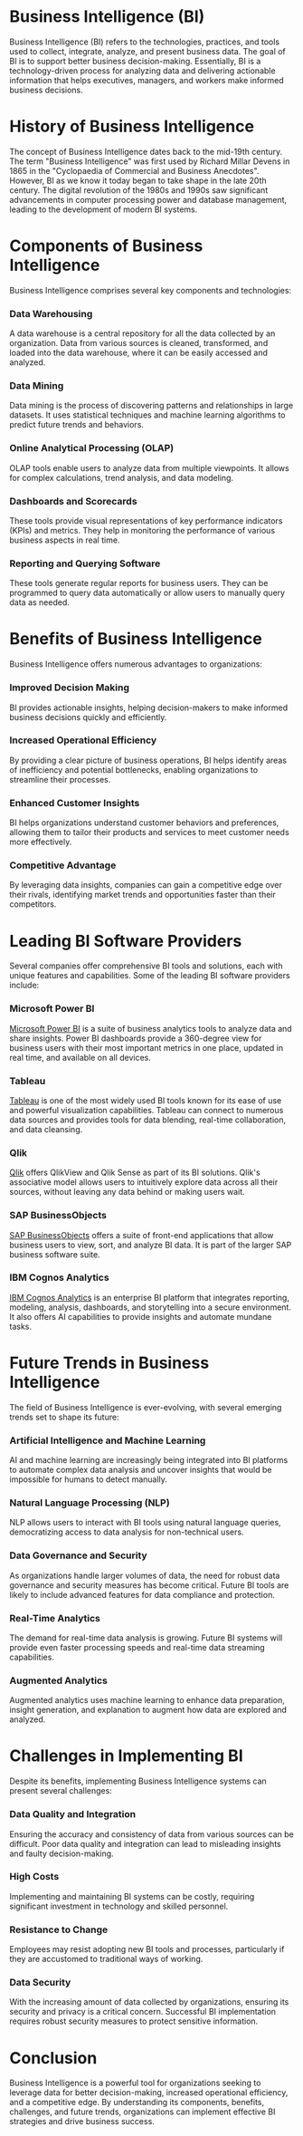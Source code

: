 # Business Intelligence (BI)

Business Intelligence (BI) refers to the technologies, practices, and tools used to collect, integrate, analyze, and present business data. The goal of BI is to support better business decision-making. Essentially, BI is a technology-driven process for analyzing data and delivering actionable information that helps executives, managers, and workers make informed business decisions.

# History of Business Intelligence

The concept of Business Intelligence dates back to the mid-19th century. The term "Business Intelligence" was first used by Richard Millar Devens in 1865 in the "Cyclopaedia of Commercial and Business Anecdotes". However, BI as we know it today began to take shape in the late 20th century. The digital revolution of the 1980s and 1990s saw significant advancements in computer processing power and database management, leading to the development of modern BI systems.

# Components of Business Intelligence

Business Intelligence comprises several key components and technologies:

### Data Warehousing

A data warehouse is a central repository for all the data collected by an organization. Data from various sources is cleaned, transformed, and loaded into the data warehouse, where it can be easily accessed and analyzed.

### Data Mining

Data mining is the process of discovering patterns and relationships in large datasets. It uses statistical techniques and machine learning algorithms to predict future trends and behaviors.

### Online Analytical Processing (OLAP)

OLAP tools enable users to analyze data from multiple viewpoints. It allows for complex calculations, trend analysis, and data modeling.

### Dashboards and Scorecards

These tools provide visual representations of key performance indicators (KPIs) and metrics. They help in monitoring the performance of various business aspects in real time.

### Reporting and Querying Software

These tools generate regular reports for business users. They can be programmed to query data automatically or allow users to manually query data as needed.

# Benefits of Business Intelligence

Business Intelligence offers numerous advantages to organizations:

### Improved Decision Making

BI provides actionable insights, helping decision-makers to make informed business decisions quickly and efficiently.

### Increased Operational Efficiency

By providing a clear picture of business operations, BI helps identify areas of inefficiency and potential bottlenecks, enabling organizations to streamline their processes.

### Enhanced Customer Insights

BI helps organizations understand customer behaviors and preferences, allowing them to tailor their products and services to meet customer needs more effectively.

### Competitive Advantage

By leveraging data insights, companies can gain a competitive edge over their rivals, identifying market trends and opportunities faster than their competitors.

# Leading BI Software Providers

Several companies offer comprehensive BI tools and solutions, each with unique features and capabilities. Some of the leading BI software providers include:

### Microsoft Power BI
[Microsoft Power BI](https://powerbi.microsoft.com) is a suite of business analytics tools to analyze data and share insights. Power BI dashboards provide a 360-degree view for business users with their most important metrics in one place, updated in real time, and available on all devices.

### Tableau
[Tableau](https://www.tableau.com) is one of the most widely used BI tools known for its ease of use and powerful visualization capabilities. Tableau can connect to numerous data sources and provides tools for data blending, real-time collaboration, and data cleansing.

### Qlik
[Qlik](https://www.qlik.com) offers QlikView and Qlik Sense as part of its BI solutions. Qlik's associative model allows users to intuitively explore data across all their sources, without leaving any data behind or making users wait.

### SAP BusinessObjects
[SAP BusinessObjects](https://www.sap.com/products/businessobjects.html) offers a suite of front-end applications that allow business users to view, sort, and analyze BI data. It is part of the larger SAP business software suite.

### IBM Cognos Analytics
[IBM Cognos Analytics](https://www.ibm.com/products/cognos-analytics) is an enterprise BI platform that integrates reporting, modeling, analysis, dashboards, and storytelling into a secure environment. It also offers AI capabilities to provide insights and automate mundane tasks.

# Future Trends in Business Intelligence

The field of Business Intelligence is ever-evolving, with several emerging trends set to shape its future:

### Artificial Intelligence and Machine Learning

AI and machine learning are increasingly being integrated into BI platforms to automate complex data analysis and uncover insights that would be impossible for humans to detect manually.

### Natural Language Processing (NLP)

NLP allows users to interact with BI tools using natural language queries, democratizing access to data analysis for non-technical users.

### Data Governance and Security

As organizations handle larger volumes of data, the need for robust data governance and security measures has become critical. Future BI tools are likely to include advanced features for data compliance and protection.

### Real-Time Analytics

The demand for real-time data analysis is growing. Future BI systems will provide even faster processing speeds and real-time data streaming capabilities.

### Augmented Analytics

Augmented analytics uses machine learning to enhance data preparation, insight generation, and explanation to augment how data are explored and analyzed.

# Challenges in Implementing BI

Despite its benefits, implementing Business Intelligence systems can present several challenges:

### Data Quality and Integration

Ensuring the accuracy and consistency of data from various sources can be difficult. Poor data quality and integration can lead to misleading insights and faulty decision-making.

### High Costs

Implementing and maintaining BI systems can be costly, requiring significant investment in technology and skilled personnel.

### Resistance to Change

Employees may resist adopting new BI tools and processes, particularly if they are accustomed to traditional ways of working.

### Data Security

With the increasing amount of data collected by organizations, ensuring its security and privacy is a critical concern. Successful BI implementation requires robust security measures to protect sensitive information.

# Conclusion

Business Intelligence is a powerful tool for organizations seeking to leverage data for better decision-making, increased operational efficiency, and a competitive edge. By understanding its components, benefits, challenges, and future trends, organizations can implement effective BI strategies and drive business success.